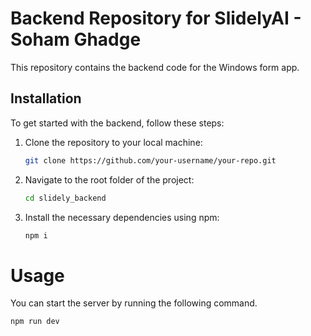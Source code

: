 # Backend Repository for SlidelyAI - Soham Ghadge

This repository contains the backend code for the Windows form app.

## Installation

To get started with the backend, follow these steps:

1. Clone the repository to your local machine:
   ```sh
   git clone https://github.com/your-username/your-repo.git
    ```
2. Navigate to the root folder of the project:
    ```sh
    cd slidely_backend
    ```
3. Install the necessary dependencies using npm:
    ```sh
    npm i
    ```

# Usage

You can start the server by running the following command.

```sh
npm run dev
```
    

